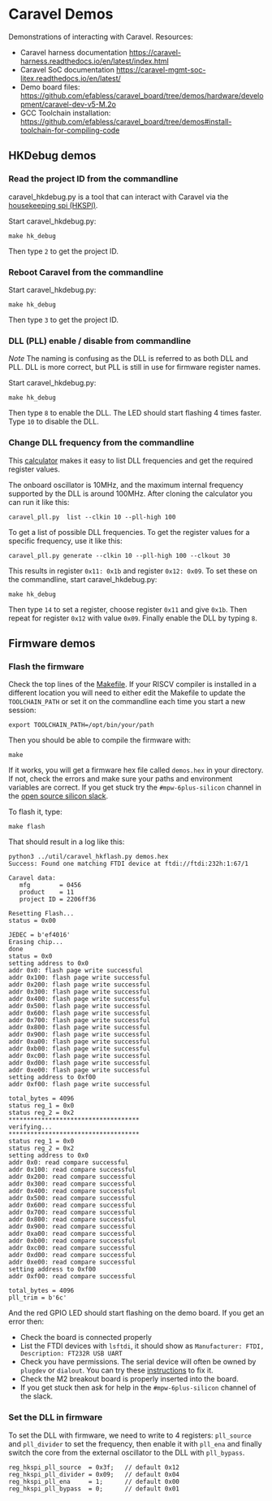 # Caravel Demos

Demonstrations of interacting with Caravel. Resources:

* Caravel harness documentation https://caravel-harness.readthedocs.io/en/latest/index.html
* Caravel SoC documentation https://caravel-mgmt-soc-litex.readthedocs.io/en/latest/ 
* Demo board files: https://github.com/efabless/caravel_board/tree/demos/hardware/development/caravel-dev-v5-M.2o
* GCC Toolchain installation: https://github.com/efabless/caravel_board/tree/demos#install-toolchain-for-compiling-code

## HKDebug demos

### Read the project ID from the commandline

caravel_hkdebug.py is a tool that can interact with Caravel via the [housekeeping spi (HKSPI)](https://caravel-harness.readthedocs.io/en/latest/housekeeping-spi.html#housekeeping-spi-registers).

Start caravel_hkdebug.py:

	make hk_debug

Then type `2` to get the project ID.

### Reboot Caravel from the commandline

Start caravel_hkdebug.py:

	make hk_debug

Then type `3` to get the project ID.

### DLL (PLL) enable / disable from commandline

*Note* The naming is confusing as the DLL is referred to as both DLL and PLL. DLL is more correct, but PLL is still in use for firmware register names.

Start caravel_hkdebug.py:

	make hk_debug

Then type `8` to enable the DLL. The LED should start flashing 4 times faster.
Type `10` to disable the DLL.

### Change DLL frequency from the commandline

This [calculator](https://github.com/kbeckmann/caravel-pll-calculator) makes it easy to list DLL frequencies and get the
required register values.

The onboard oscillator is 10MHz, and the maximum internal frequency supported by the DLL is around 100MHz.
After cloning the calculator you can run it like this:

    caravel_pll.py  list --clkin 10 --pll-high 100

To get a list of possible DLL frequencies. To get the register values for a specific frequency, use it like this:

    caravel_pll.py generate --clkin 10 --pll-high 100 --clkout 30

This results in register `0x11: 0x1b` and register `0x12: 0x09`. To set these on the commandline, start caravel_hkdebug.py:

	make hk_debug

Then type `14` to set a register, choose register `0x11` and give `0x1b`. Then repeat for register `0x12` with value `0x09`.
Finally enable the DLL by typing `8`.

## Firmware demos

### Flash the firmware

Check the top lines of the [Makefile](Makefile). If your RISCV compiler is installed in a different location you will need
to either edit the Makefile to update the `TOOLCHAIN_PATH` or set it on the commandline each time you start a new session:

    export TOOLCHAIN_PATH=/opt/bin/your/path

Then you should be able to compile the firmware with:

    make

If it works, you will get a firmware hex file called `demos.hex` in your directory. If not, check the errors and make sure your 
paths and environment variables are correct. If you get stuck try the `#mpw-6plus-silicon` channel in the [open source silicon slack](https://join.slack.com/t/open-source-silicon/shared_invite/zt-1s2swn9it-F_qblosmmeHmyY~BtG6BfA).

To flash it, type:

    make flash
    
That should result in a log like this:

    python3 ../util/caravel_hkflash.py demos.hex                  
    Success: Found one matching FTDI device at ftdi://ftdi:232h:1:67/1                                                                       
                                                                  
    Caravel data:                                                 
       mfg        = 0456                                          
       product    = 11                                            
       project ID = 2206ff36                                      
                                                                  
    Resetting Flash...                                            
    status = 0x00                                                 
                                                                  
    JEDEC = b'ef4016'                                             
    Erasing chip...                                               
    done                                                          
    status = 0x0                                                  
    setting address to 0x0                                        
    addr 0x0: flash page write successful                         
    addr 0x100: flash page write successful                       
    addr 0x200: flash page write successful                       
    addr 0x300: flash page write successful                             
    addr 0x400: flash page write successful                       
    addr 0x500: flash page write successful                       
    addr 0x600: flash page write successful                       
    addr 0x700: flash page write successful                       
    addr 0x800: flash page write successful                       
    addr 0x900: flash page write successful                       
    addr 0xa00: flash page write successful                       
    addr 0xb00: flash page write successful                       
    addr 0xc00: flash page write successful                       
    addr 0xd00: flash page write successful                       
    addr 0xe00: flash page write successful                       
    setting address to 0xf00                                      
    addr 0xf00: flash page write successful                       
                                                                  
    total_bytes = 4096                                            
    status reg_1 = 0x0                                            
    status reg_2 = 0x2                                            
    ************************************                          
    verifying...                                                  
    ************************************                          
    status reg_1 = 0x0                                            
    status reg_2 = 0x2                                            
    setting address to 0x0                                        
    addr 0x0: read compare successful                             
    addr 0x100: read compare successful                           
    addr 0x200: read compare successful                                 
    addr 0x300: read compare successful                                 
    addr 0x400: read compare successful                                 
    addr 0x500: read compare successful                                 
    addr 0x600: read compare successful                                 
    addr 0x700: read compare successful                                 
    addr 0x800: read compare successful                                 
    addr 0x900: read compare successful                                 
    addr 0xa00: read compare successful                                 
    addr 0xb00: read compare successful                                 
    addr 0xc00: read compare successful                                 
    addr 0xd00: read compare successful                                 
    addr 0xe00: read compare successful                                 
    setting address to 0xf00                                            
    addr 0xf00: read compare successful                                 

    total_bytes = 4096                                                  
    pll_trim = b'6c'                               

And the red GPIO LED should start flashing on the demo board. If you get an error then:

* Check the board is connected properly
* List the FTDI devices with `lsftdi`, it should show as `Manufacturer: FTDI, Description: FT232R USB UART`
* Check you have permissions. The serial device will often be owned by `plugdev` or `dialout`. You can try these [instructions](https://askubuntu.com/questions/112568/how-do-i-allow-a-non-default-user-to-use-serial-device-ttyusb0) to fix it.
* Check the M2 breakout board is properly inserted into the board.
* If you get stuck then ask for help in the `#mpw-6plus-silicon` channel of the slack.

### Set the DLL in firmware

To set the DLL with firmware, we need to write to 4 registers: `pll_source` and `pll_divider` to set the frequency, then enable it with `pll_ena` and finally switch the core from the external oscillator to the DLL with `pll_bypass`.

    reg_hkspi_pll_source  = 0x3f;   // default 0x12
    reg_hkspi_pll_divider = 0x09;   // default 0x04
    reg_hkspi_pll_ena     = 1;      // default 0x00 
    reg_hkspi_pll_bypass  = 0;      // default 0x01
